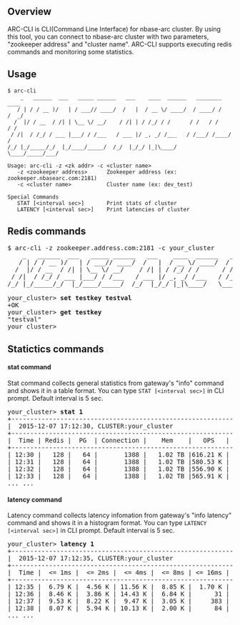 ## Overview

ARC-CLI is CLI(Command Line Interface) for nbase-arc cluster. By using this tool, you can connect to nbase-arc cluster with two parameters, "zookeeper address" and "cluster name". ARC-CLI supports executing redis commands and monitoring some statistics.

## Usage
```
$ arc-cli
    _   ______  ___   _____ ______   ___    ____  ______   ________    ____
   / | / / __ )/   | / ___// ____/  /   |  / __ \/ ____/  / ____/ /   /  _/
  /  |/ / __  / /| | \__ \/ __/    / /| | / /_/ / /      / /   / /    / /
 / /|  / /_/ / ___ |___/ / /___   / ___ |/ _, _/ /___   / /___/ /____/ /
/_/ |_/_____/_/  |_/____/_____/  /_/  |_/_/ |_|\____/   \____/_____/___/

Usage: arc-cli -z <zk addr> -c <cluster name>
   -z <zookeeper address>      Zookeeper address (ex: zookeeper.nbasearc.com:2181)
   -c <cluster name>           Cluster name (ex: dev_test)

Special Commands
   STAT [<interval sec>]       Print stats of cluster
   LATENCY [<interval sec>]    Print latencies of cluster
```

## Redis commands
<pre>
$ arc-cli -z zookeeper.address.com:2181 -c your_cluster
    _   ______  ___   _____ ______   ___    ____  ______   ________    ____
   / | / / __ )/   | / ___// ____/  /   |  / __ \/ ____/  / ____/ /   /  _/
  /  |/ / __  / /| | \__ \/ __/    / /| | / /_/ / /      / /   / /    / /
 / /|  / /_/ / ___ |___/ / /___   / ___ |/ _, _/ /___   / /___/ /____/ /
/_/ |_/_____/_/  |_/____/_____/  /_/  |_/_/ |_|\____/   \____/_____/___/

your_cluster> <b>set testkey testval</b>
+OK
your_cluster> <b>get testkey</b>
"testval"
your_cluster>
</pre>

## Statictics commands
#### stat command
Stat command collects general statistics from gateway's "info" command and shows it in a table format.
You can type `STAT [<interval sec>]` in CLI prompt. Default interval is 5 sec.

<pre>
your_cluster> <b>stat 1</b>
+------------------------------------------------------------------------------------------------------+
|  2015-12-07 17:12:30, CLUSTER:your_cluster                                                           |
+------------------------------------------------------------------------------------------------------+
|  Time | Redis |  PG  | Connection |    Mem    |   OPS   |   Hits   |  Misses  |   Keys   |  Expires  |
+------------------------------------------------------------------------------------------------------+
| 12:30 |   128 |   64 |       1388 |   1.02 TB |616.21 K |   1.66 T | 555.41 G |   1.50 G |  838.07 M |
| 12:31 |   128 |   64 |       1388 |   1.02 TB |580.53 K |   1.66 T | 555.41 G |   1.50 G |  838.07 M |
| 12:32 |   128 |   64 |       1388 |   1.02 TB |556.90 K |   1.66 T | 555.41 G |   1.50 G |  838.07 M |
| 12:33 |   128 |   64 |       1388 |   1.02 TB |565.91 K |   1.66 T | 555.41 G |   1.50 G |  838.07 M |
... ...
</pre>

#### latency command
Latency command collects latency infomation from gateway's "info latency" command and shows it in a histogram format.
You can type `LATENCY [<interval sec>]` in CLI prompt. Default interval is 5 sec.

<pre>
your_cluster> <b>latency 1</b>
+-------------------------------------------------------------------------------------------------------------------------------+
|  2015-12-07 17:12:35, CLUSTER:your_cluster                                                                                    |
+-------------------------------------------------------------------------------------------------------------------------------+
|  Time |  <= 1ms |  <= 2ms |  <= 4ms |  <= 8ms | <= 16ms | <= 32ms | <= 64ms |  <= 128 |  <= 256 |  <= 512 | <= 1024 |  > 1024 |
+-------------------------------------------------------------------------------------------------------------------------------+
| 12:35 |  6.79 K |  4.56 K | 11.56 K |  8.85 K |  1.70 K |       0 |       0 |       0 |       0 |       0 |       0 |       0 |
| 12:36 |  8.46 K |  3.86 K | 14.43 K |  6.84 K |      31 |       0 |       0 |       0 |       0 |       0 |       0 |       0 |
| 12:37 |  9.53 K |  8.22 K |  9.47 K |  3.05 K |     383 |       0 |       0 |       0 |       0 |       0 |       0 |       0 |
| 12:38 |  8.07 K |  5.94 K | 10.13 K |  2.00 K |      84 |       0 |       0 |       0 |       0 |       0 |       0 |       0 |
... ...
</pre>
